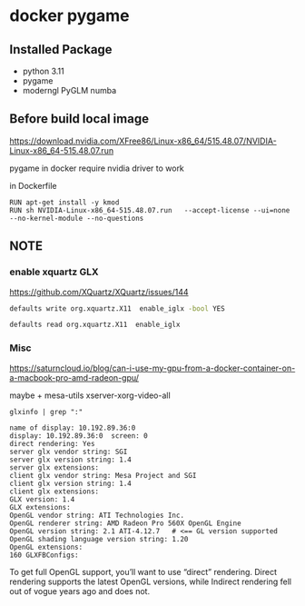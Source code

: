 # docker pygame


## Installed Package

- python 3.11
- pygame
- moderngl PyGLM numba

## Before build local image

https://download.nvidia.com/XFree86/Linux-x86_64/515.48.07/NVIDIA-Linux-x86_64-515.48.07.run

pygame in docker require nvidia driver to work 

in Dockerfile

```docker
RUN apt-get install -y kmod 
RUN sh NVIDIA-Linux-x86_64-515.48.07.run   --accept-license --ui=none --no-kernel-module --no-questions
```

## NOTE

### enable xquartz GLX

https://github.com/XQuartz/XQuartz/issues/144

```bash
defaults write org.xquartz.X11  enable_iglx -bool YES
```

```bash
defaults read org.xquartz.X11  enable_iglx
```

### Misc


https://saturncloud.io/blog/can-i-use-my-gpu-from-a-docker-container-on-a-macbook-pro-amd-radeon-gpu/

maybe + mesa-utils xserver-xorg-video-all


```
glxinfo | grep ":" 

name of display: 10.192.89.36:0
display: 10.192.89.36:0  screen: 0
direct rendering: Yes
server glx vendor string: SGI
server glx version string: 1.4
server glx extensions:
client glx vendor string: Mesa Project and SGI
client glx version string: 1.4
client glx extensions:
GLX version: 1.4
GLX extensions:
OpenGL vendor string: ATI Technologies Inc.
OpenGL renderer string: AMD Radeon Pro 560X OpenGL Engine
OpenGL version string: 2.1 ATI-4.12.7   # <== GL version supported
OpenGL shading language version string: 1.20
OpenGL extensions:
160 GLXFBConfigs:
```

To get full OpenGL support, you’ll want to use “direct” rendering. Direct rendering supports the latest OpenGL versions, while Indirect rendering fell out of vogue years ago and does not.




